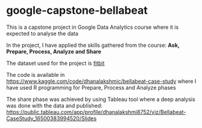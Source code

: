 # google-capstone-bellabeat

This is a capstone project in Google Data Analytics course where it is expected to analyse the data

In the project, I have applied the skills gathered from the course: **Ask, Prepare, Process, Analyze and Share**

The dataset used for the project is [fitbit](https://www.kaggle.com/datasets/arashnic/fitbit)

The code is available in https://www.kaggle.com/code/dhanalakshmic/bellabeat-case-study where I have used R programming for Prepare, Process and Analyze phases

The share phase was achieved by using Tableau tool where a deep analysis was done with the data and published: https://public.tableau.com/app/profile/dhanalakshmi8752/viz/Bellabeat-CaseStudy_16500383994520/Slides
